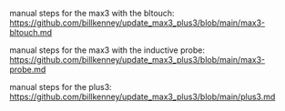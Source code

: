 manual steps for the max3 with the bltouch: https://github.com/billkenney/update_max3_plus3/blob/main/max3-bltouch.md

manual steps for the max3 with the inductive probe: https://github.com/billkenney/update_max3_plus3/blob/main/max3-probe.md

manual steps for the plus3: https://github.com/billkenney/update_max3_plus3/blob/main/plus3.md